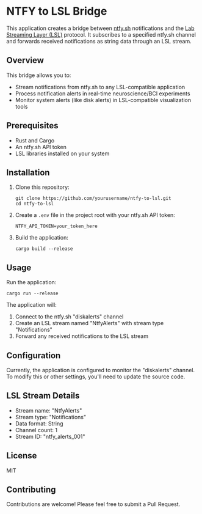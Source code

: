 # NTFY to LSL Bridge

This application creates a bridge between [ntfy.sh](https://ntfy.sh) notifications and the [Lab Streaming Layer (LSL)](https://github.com/sccn/liblsl) protocol. It subscribes to a specified ntfy.sh channel and forwards received notifications as string data through an LSL stream.

## Overview

This bridge allows you to:
- Stream notifications from ntfy.sh to any LSL-compatible application
- Process notification alerts in real-time neuroscience/BCI experiments
- Monitor system alerts (like disk alerts) in LSL-compatible visualization tools

## Prerequisites

- Rust and Cargo
- An ntfy.sh API token
- LSL libraries installed on your system

## Installation

1. Clone this repository:
   ```
   git clone https://github.com/yourusername/ntfy-to-lsl.git
   cd ntfy-to-lsl
   ```

2. Create a `.env` file in the project root with your ntfy.sh API token:
   ```
   NTFY_API_TOKEN=your_token_here
   ```

3. Build the application:
   ```
   cargo build --release
   ```

## Usage

Run the application:

```
cargo run --release
```

The application will:
1. Connect to the ntfy.sh "diskalerts" channel
2. Create an LSL stream named "NtfyAlerts" with stream type "Notifications"
3. Forward any received notifications to the LSL stream

## Configuration

Currently, the application is configured to monitor the "diskalerts" channel. To modify this or other settings, you'll need to update the source code.

## LSL Stream Details

- Stream name: "NtfyAlerts"
- Stream type: "Notifications"
- Data format: String
- Channel count: 1
- Stream ID: "ntfy_alerts_001"

## License

MIT

## Contributing

Contributions are welcome! Please feel free to submit a Pull Request. 